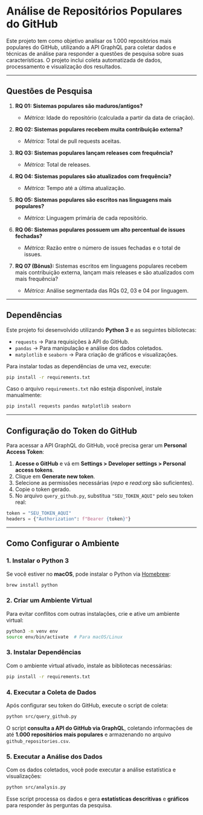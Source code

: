 # **Análise de Repositórios Populares do GitHub**

Este projeto tem como objetivo analisar os 1.000 repositórios mais populares do GitHub, utilizando a API GraphQL para coletar dados e técnicas de análise para responder a questões de pesquisa sobre suas características. O projeto inclui coleta automatizada de dados, processamento e visualização dos resultados.

---

## **Questões de Pesquisa**

1. **RQ 01: Sistemas populares são maduros/antigos?**  
   - *Métrica:* Idade do repositório (calculada a partir da data de criação).

2. **RQ 02: Sistemas populares recebem muita contribuição externa?**  
   - *Métrica:* Total de pull requests aceitas.

3. **RQ 03: Sistemas populares lançam releases com frequência?**  
   - *Métrica:* Total de releases.

4. **RQ 04: Sistemas populares são atualizados com frequência?**  
   - *Métrica:* Tempo até a última atualização.

5. **RQ 05: Sistemas populares são escritos nas linguagens mais populares?**  
   - *Métrica:* Linguagem primária de cada repositório.

6. **RQ 06: Sistemas populares possuem um alto percentual de issues fechadas?**  
   - *Métrica:* Razão entre o número de issues fechadas e o total de issues.

7. **RQ 07 (Bônus):** Sistemas escritos em linguagens populares recebem mais contribuição externa, lançam mais releases e são atualizados com mais frequência?  
   - *Métrica:* Análise segmentada das RQs 02, 03 e 04 por linguagem.

---

## **Dependências**

Este projeto foi desenvolvido utilizando **Python 3** e as seguintes bibliotecas:

- `requests` → Para requisições à API do GitHub.
- `pandas` → Para manipulação e análise dos dados coletados.
- `matplotlib` e `seaborn` → Para criação de gráficos e visualizações.

Para instalar todas as dependências de uma vez, execute:

```bash
pip install -r requirements.txt
```

Caso o arquivo `requirements.txt` não esteja disponível, instale manualmente:

```bash
pip install requests pandas matplotlib seaborn
```

---

## **Configuração do Token do GitHub**

Para acessar a API GraphQL do GitHub, você precisa gerar um **Personal Access Token**:

1. **Acesse o GitHub** e vá em **Settings > Developer settings > Personal access tokens**.
2. Clique em **Generate new token**.
3. Selecione as permissões necessárias (*repo* e *read:org* são suficientes).
4. Copie o token gerado.
5. No arquivo `query_github.py`, substitua `"SEU_TOKEN_AQUI"` pelo seu token real:

```python
token = "SEU_TOKEN_AQUI"
headers = {"Authorization": f"Bearer {token}"}
```

---

## **Como Configurar o Ambiente**

### **1. Instalar o Python 3**
Se você estiver no **macOS**, pode instalar o Python via [Homebrew](https://brew.sh/):

```bash
brew install python
```

### **2. Criar um Ambiente Virtual**
Para evitar conflitos com outras instalações, crie e ative um ambiente virtual:

```bash
python3 -m venv env
source env/bin/activate  # Para macOS/Linux
```

### **3. Instalar Dependências**
Com o ambiente virtual ativado, instale as bibliotecas necessárias:

```bash
pip install -r requirements.txt
```

### **4. Executar a Coleta de Dados**
Após configurar seu token do GitHub, execute o script de coleta:

```bash
python src/query_github.py
```

O script **consulta a API do GitHub via GraphQL**, coletando informações de até **1.000 repositórios mais populares** e armazenando no arquivo `github_repositories.csv`.

### **5. Executar a Análise dos Dados**
Com os dados coletados, você pode executar a análise estatística e visualizações:

```bash
python src/analysis.py
```

Esse script processa os dados e gera **estatísticas descritivas** e **gráficos** para responder às perguntas da pesquisa.

